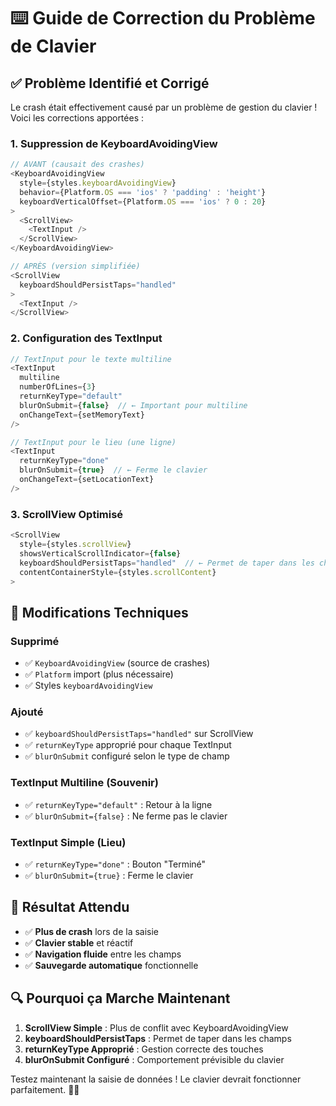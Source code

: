 # ⌨️ Guide de Correction du Problème de Clavier

## ✅ **Problème Identifié et Corrigé**

Le crash était effectivement causé par un problème de gestion du clavier ! Voici les corrections apportées :

### **1. Suppression de KeyboardAvoidingView**
```typescript
// AVANT (causait des crashes)
<KeyboardAvoidingView 
  style={styles.keyboardAvoidingView}
  behavior={Platform.OS === 'ios' ? 'padding' : 'height'}
  keyboardVerticalOffset={Platform.OS === 'ios' ? 0 : 20}
>
  <ScrollView>
    <TextInput />
  </ScrollView>
</KeyboardAvoidingView>

// APRÈS (version simplifiée)
<ScrollView 
  keyboardShouldPersistTaps="handled"
>
  <TextInput />
</ScrollView>
```

### **2. Configuration des TextInput**
```typescript
// TextInput pour le texte multiline
<TextInput
  multiline
  numberOfLines={3}
  returnKeyType="default"
  blurOnSubmit={false}  // ← Important pour multiline
  onChangeText={setMemoryText}
/>

// TextInput pour le lieu (une ligne)
<TextInput
  returnKeyType="done"
  blurOnSubmit={true}  // ← Ferme le clavier
  onChangeText={setLocationText}
/>
```

### **3. ScrollView Optimisé**
```typescript
<ScrollView 
  style={styles.scrollView} 
  showsVerticalScrollIndicator={false}
  keyboardShouldPersistTaps="handled"  // ← Permet de taper dans les champs
  contentContainerStyle={styles.scrollContent}
>
```

## 🔧 **Modifications Techniques**

### **Supprimé**
- ✅ `KeyboardAvoidingView` (source de crashes)
- ✅ `Platform` import (plus nécessaire)
- ✅ Styles `keyboardAvoidingView`

### **Ajouté**
- ✅ `keyboardShouldPersistTaps="handled"` sur ScrollView
- ✅ `returnKeyType` approprié pour chaque TextInput
- ✅ `blurOnSubmit` configuré selon le type de champ

### **TextInput Multiline (Souvenir)**
- ✅ `returnKeyType="default"` : Retour à la ligne
- ✅ `blurOnSubmit={false}` : Ne ferme pas le clavier

### **TextInput Simple (Lieu)**
- ✅ `returnKeyType="done"` : Bouton "Terminé"
- ✅ `blurOnSubmit={true}` : Ferme le clavier

## 🎯 **Résultat Attendu**

- ✅ **Plus de crash** lors de la saisie
- ✅ **Clavier stable** et réactif
- ✅ **Navigation fluide** entre les champs
- ✅ **Sauvegarde automatique** fonctionnelle

## 🔍 **Pourquoi ça Marche Maintenant**

1. **ScrollView Simple** : Plus de conflit avec KeyboardAvoidingView
2. **keyboardShouldPersistTaps** : Permet de taper dans les champs
3. **returnKeyType Approprié** : Gestion correcte des touches
4. **blurOnSubmit Configuré** : Comportement prévisible du clavier

Testez maintenant la saisie de données ! Le clavier devrait fonctionner parfaitement. 🍷✨






